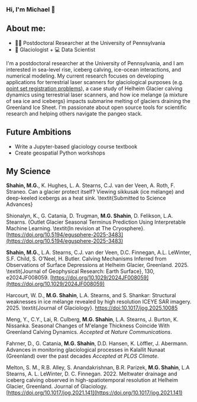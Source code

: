 ### Hi, I'm Michael 👋

## About me:
- 👨‍💻 Postdoctoral Researcher at the University of Pennsylvania
- 🧊 Glaciologist + 💻 Data Scientist

I'm a postdoctoral researcher at the University of Pennsylvania, and I am interested in sea-level rise, iceberg calving,  ice-ocean interactions, and numerical modeling. My current research focuses on developing applications for terrestrial laser scanners for glaciological purposes (e.g. [point set registration problems](https://en.wikipedia.org/wiki/Point-set_registration)), a case study of Helheim Glacier calving dynamics using terrestrial laser scanners, and how ice melange (a mixture of sea ice and icebergs) impacts submarine melting of glaciers draining the Greenland Ice Sheet. I'm passionate about open source tools for scientific research and helping others navigate the pangeo stack.


## Future Ambitions
- Write a Jupyter-based glaciology course textbook
- Create geospatial Python workshops


## My Science 
__Shahin, M.G.__, K. Hughes, L. A. Stearns, C.J. van der Veen, A. Roth, F. Straneo. Can a glacier protect itself? Viewing sikkusak (ice mélange) and deep-keeled icebergs as a heat sink. \textit{Submitted to Science Advances}

Shionalyn, K., G. Catania, D. Trugman, __M.G. Shahin__, D. Felikson, L.A. Stearns. {Outlet Glacier Seasonal Terminus Prediction Using Interpretable Machine Learning. \textit{In revision at The Cryosphere}. [https://doi.org/10.5194/egusphere-2025-3483](https://doi.org/10.5194/egusphere-2025-3483)

__Shahin, M.G.__, L.A. Stearns, C.J. van der Veen, D.C. Finnegan, A.L. LeWinter, S.F. Child, S. O'Neel, H. Butler. Calving Mechanisms Inferred from Observations of Surface Depressions at Helheim Glacier, Greenland. 2025. \textit{Journal of Geophysical Research: Earth Surface}, 130, e2024JF008059. [https://doi.org/10.1029/2024JF008059](https://doi.org/10.1029/2024JF008059)

Harcourt, W. D.,  __M.G. Shahin__, L.A. Stearns, and S. Shankar: Structural weaknesses in ice mélange revealed by high
resolution ICEYE SAR imagery. 2025. \textit{Journal of Glaciology}. [https://doi:10.1017/jog.2025.10085](https://doi:10.1017/jog.2025.10085)

Meng, Y., C.Y., Lai, R. Culberg, __M.G. Shahin__,  L.A. Stearns, J. Burton, K. Nissanka. Seasonal Changes of M\'elange Thickness Coincide With
Greenland Calving Dynamics. *Accepted at Nature Communications*.

Fahrner, D., G. Catania, __M.G. Shahin__, D.D. Hansen, K. Löffler, J. Abermann. Advances in monitoring glaciological processes in Kalallit Nunaat (Greenland) over the past decades *Accepted at PLOS Climate*.

Melton, S. M., R.B. Alley, S. Anandakrishnan, B.R. Parizek, __M.G. Shahin__, L.A Stearns, A. L. LeWinter,  D. C. Finnegan. 2022. Meltwater drainage and iceberg calving observed in high-spatiotemporal resolution at Helheim Glacier, Greenland. Journal of Glaciology. [https://doi.org/10.1017/jog.2021.141](https://doi.org/10.1017/jog.2021.141)



<!--
**shahinmg/shahinmg** is a ✨ _special_ ✨ repository because its `README.md` (this file) appears on your GitHub profile.

Here are some ideas to get you started:

- 🔭 I’m currently working on ...
- 🌱 I’m currently learning ...
- 👯 I’m looking to collaborate on ...
- 🤔 I’m looking for help with ...
- 💬 Ask me about ...
- 📫 How to reach me: ...
- 😄 Pronouns: ...
- ⚡ Fun fact: ...
-->
